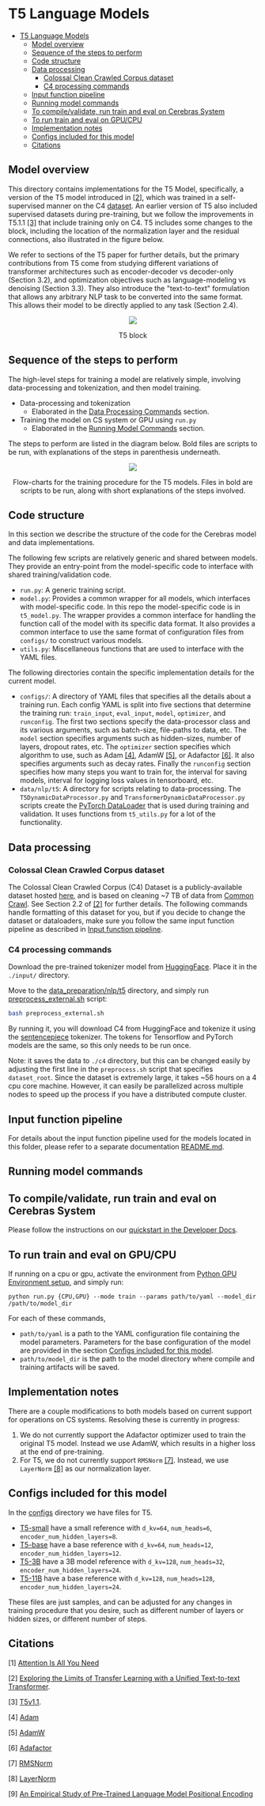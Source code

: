 # T5 Language Models

- [T5 Language Models](#t5-language-models)
  - [Model overview](#model-overview)
  - [Sequence of the steps to perform](#sequence-of-the-steps-to-perform)
  - [Code structure](#code-structure)
  - [Data processing](#data-processing)
    - [Colossal Clean Crawled Corpus dataset](#colossal-clean-crawled-corpus-dataset)
    - [C4 processing commands](#c4-processing-commands)
  - [Input function pipeline](#input-function-pipeline)
  - [Running model commands](#running-model-commands)
  - [To compile/validate, run train and eval on Cerebras System](#to-compilevalidate-run-train-and-eval-on-cerebras-system)
  - [To run train and eval on GPU/CPU](#to-run-train-and-eval-on-gpucpu)
  - [Implementation notes](#implementation-notes)
  - [Configs included for this model](#configs-included-for-this-model)
  - [Citations](#citations)

## Model overview

This directory contains implementations for the T5 Model, specifically, a version of the T5 model introduced in [\[2\]](https://arxiv.org/abs/1910.10683), which was trained in a self-supervised manner on the C4 [dataset](https://www.tensorflow.org/datasets/catalog/c4).
An earlier version of T5 also included supervised datasets during pre-training, but we follow the improvements in T5.1.1 [\[3\]](https://github.com/google-research/text-to-text-transfer-transformer/blob/main/released_checkpoints.md#t511) that include training only on C4.
T5 includes some changes to the block, including the location of the normalization layer and the residual connections, also illustrated in the figure below.

We refer to sections of the T5 paper for further details, but the primary contributions from T5 come from studying different variations of transformer architectures such as encoder-decoder vs decoder-only (Section 3.2), and optimization objectives such as language-modeling vs denoising (Section 3.3). 
They also introduce the "text-to-text" formulation that allows any arbitrary NLP task to be converted into the same format. This allows their model to be directly applied to any task (Section 2.4).

<p align="center">
    <img src="./images/t5_block.png">
</p>
<p align="center">
    T5 block
</p>

## Sequence of the steps to perform

The high-level steps for training a model are relatively simple, involving data-processing and tokenization, and then model training.

* Data-processing and tokenization
    * Elaborated in the [Data Processing Commands](#data-processing) section.
* Training the model on CS system or GPU using `run.py`
    * Elaborated in the [Running Model Commands](#running-model-commands) section.

The steps to perform are listed in the diagram below. Bold files are scripts to be run, with explanations of the steps in parenthesis underneath. 
<p align="center">
    <img src="./images/t5_seq_steps.png">
</p>
<p align="center">
    Flow-charts for the training procedure for the T5 models. Files in bold are scripts to be run, along with short explanations of the steps involved. 
</p>

## Code structure

In this section we describe the structure of the code for the Cerebras model and data implementations.

The following few scripts are relatively generic and shared between models. They provide an entry-point from the model-specific code to interface with shared training/validation code.

* `run.py`: A generic training script.
* `model.py`: Provides a common wrapper for all models, which interfaces with  model-specific code. In this repo the model-specific code is in `t5_model.py`. The wrapper provides a common interface for handling the function call of the model with its specific data format. It also provides a common interface to use the same format of configuration files from `configs/` to construct various models.
* `utils.py`: Miscellaneous functions that are used to interface with the YAML files.

The following directories contain the specific implementation details for the current model.

* `configs/`: A directory of YAML files that specifies all the details about a training run. Each config YAML is split into five sections that determine the training run: `train_input`, `eval_input`, `model`, `optimizer`, and `runconfig`. The first two sections specify the data-processor class and its various arguments, such as batch-size, file-paths to data, etc. The `model` section specifies arguments such as hidden-sizes, number of layers, dropout rates, etc. The `optimizer` section specifies which algorithm to use, such as Adam [\[4\]](https://arxiv.org/abs/1412.6980), AdamW [\[5\]](https://arxiv.org/abs/1711.05101), or Adafactor [\[6\]](https://arxiv.org/abs/1804.04235). It also specifies arguments such as decay rates. Finally the `runconfig` section specifies how many steps you want to train for, the interval for saving models, interval for logging loss values in tensorboard, etc.
* `data/nlp/t5`: A directory for scripts relating to data-processing. The `T5DynamicDataProcessor.py` and `TransformerDynamicDataProcessor.py` scripts create the [PyTorch DataLoader](https://pytorch.org/tutorials/beginner/basics/data_tutorial.html) that is used during training and validation. It uses functions from `t5_utils.py` for a lot of the functionality. 

## Data processing

### Colossal Clean Crawled Corpus dataset

The Colossal Clean Crawled Corpus (C4) Dataset is a publicly-available dataset hosted [here](https://www.tensorflow.org/datasets/catalog/c4), and is based on cleaning ~7 TB of data from [Common Crawl](https://commoncrawl.org/). See Section 2.2 of [\[2\]](https://arxiv.org/abs/1910.10683) for further details.
The following commands handle formatting of this dataset for you, but if you decide to change the dataset or dataloaders, make 
sure you follow the same input function pipeline as described in [Input function pipeline](#input-function-pipeline).

### C4 processing commands

Download the pre-trained tokenizer model from [HuggingFace](https://huggingface.co/google/t5-11b-ssm-nq/blob/main/spiece.model). Place it in the `./input/` directory.

Move to the [data_preparation/nlp/t5](../../../data_preparation/nlp/t5) directory, and simply run [preprocess_external.sh](../../../data_preparation/nlp/t5/preprocess_external.sh) script:

```bash
bash preprocess_external.sh
```

By running it, you will download C4 from HuggingFace and tokenize it using the [sentencepiece](https://github.com/google/sentencepiece) tokenizer. The tokens for Tensorflow and PyTorch models are the same, so this only needs to be run once.  

Note: it saves the data to `./c4` directory, but this can be changed easily by adjusting the first line in the `preprocess.sh` script that specifies `dataset_root`. Since the dataset is extremely large, it takes ~56 hours on a 4 cpu core machine. However, it can easily be parallelized across multiple nodes to speed up the process if you have a distributed compute cluster.

## Input function pipeline

For details about the input function pipeline used for the models located in this folder, please refer to a separate documentation [README.md](../../../data_preparation/nlp/t5/README.md).

## Running model commands

## To compile/validate, run train and eval on Cerebras System

Please follow the instructions on our [quickstart in the Developer Docs](https://docs.cerebras.net/en/latest/wsc/getting-started/cs-appliance.html).

## To run train and eval on GPU/CPU

If running on a cpu or gpu, activate the environment from [Python GPU Environment setup](../../../../../../PYTHON-SETUP.md), and simply run:

```
python run.py {CPU,GPU} --mode train --params path/to/yaml --model_dir /path/to/model_dir
```

For each of these commands,

* `path/to/yaml` is a path to the YAML configuration file containing the model parameters. Parameters for the base configuration of the model are provided in the section [Configs included for this model](#Configs-included-for-this-model).
* `path/to/model_dir` is the path to the model directory where compile and training artifacts will be saved.

## Implementation notes

There are a couple modifications to both models based on current support for operations on CS systems. Resolving these is currently in progress:

1. We do not currently support the Adafactor optimizer used to train the original T5 model. Instead we use AdamW, which results in a higher loss at the end of pre-training.
2. For T5, we do not currently support `RMSNorm` [\[7\]](https://arxiv.org/abs/1910.07467). Instead, we use `LayerNorm` [\[8\]](https://arxiv.org/abs/1607.06450v1) as our normalization layer. 

## Configs included for this model

In the [configs](./configs/) directory we have files for T5. 

* [T5-small](configs/t5_small.yaml) have a small reference with `d_kv=64`, `num_heads=6`, `encoder_num_hidden_layers=8`.
* [T5-base](configs/t5_base.yaml) have a base reference with `d_kv=64`, `num_heads=12`, `encoder_num_hidden_layers=12`.
* [T5-3B](configs/t5_3B.yaml) have a 3B model reference with `d_kv=128`, `num_heads=32`, `encoder_num_hidden_layers=24`.
* [T5-11B](configs/t5_11B.yaml) have a base reference with `d_kv=128`, `num_heads=128`, `encoder_num_hidden_layers=24`.


These files are just samples, and can be adjusted for any changes in training procedure that you desire, such as different number of layers or hidden sizes, or different number of steps.  


## Citations

[1] [Attention Is All You Need](https://arxiv.org/abs/1706.03762) 

[2] [Exploring the Limits of Transfer Learning with a Unified Text-to-text Transformer](https://arxiv.org/abs/1910.10683).

[3] [T5v1.1](https://github.com/google-research/text-to-text-transfer-transformer/blob/main/released_checkpoints.md#t511).

[4] [Adam](https://arxiv.org/abs/1412.6980)

[5] [AdamW](https://arxiv.org/abs/1711.05101)

[6] [Adafactor](https://arxiv.org/abs/1804.04235)

[7] [RMSNorm](https://arxiv.org/abs/1910.07467)

[8] [LayerNorm](https://arxiv.org/abs/1607.06450v1)

[9] [An Empirical Study of Pre-Trained Language Model Positional Encoding](https://arxiv.org/pdf/2010.04903.pdf)

